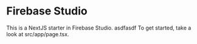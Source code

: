 # Firebase Studio

This is a NextJS starter in Firebase Studio.
asdfasdf
To get started, take a look at src/app/page.tsx.
